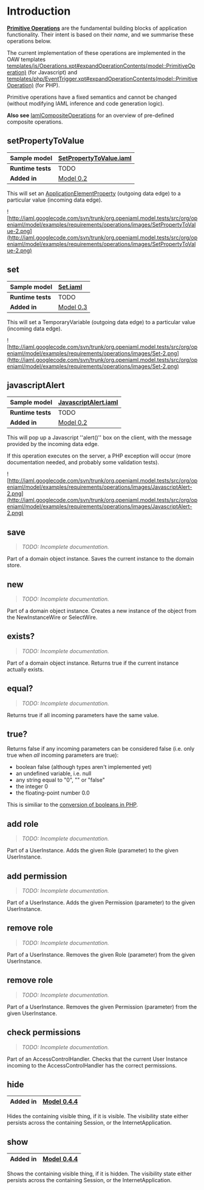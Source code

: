 # Introduction #

**[Primitive Operations](IamlPrimitiveOperations.md)** are the fundamental building blocks of application functionality. Their intent is based on their _name_, and we summarise these operations below.

The current implementation of these operations are implemented in the OAW templates [templates/js/Operations.xpt#expandOperationContents(model::PrimitiveOperation)](http://code.google.com/p/iaml/source/browse/trunk/org.openiaml.model.codegen.oaw/src/template/js/Operations.xpt?r=595#337) (for Javascript) and [templates/php/EventTrigger.xpt#expandOperationContents(model::PrimitiveOperation)](http://code.google.com/p/iaml/source/browse/trunk/org.openiaml.model.codegen.oaw/src/template/php/EventTrigger.xpt?r=595#150) (for PHP).

Primitive operations have a fixed semantics and cannot be changed (without modifying IAML inference and code generation logic).

**Also see** [IamlCompositeOperations](IamlCompositeOperations.md) for an overview of pre-defined composite operations.

## setPropertyToValue ##

| **Sample model** | [SetPropertyToValue.iaml](http://iaml.googlecode.com/svn/trunk/org.openiaml.model.tests/src/org/openiaml/model/examples/requirements/operations/SetPropertyToValue.iaml) |
|:-----------------|:-------------------------------------------------------------------------------------------------------------------------------------------------------------------------|
| **Runtime tests** | TODO                                                                                                                                                                     |
| **Added in**     | [Model 0.2](Model0_2.md)                                                                                                                                                 |

This will set an [ApplicationElementProperty](IamlApplicationElementProperties.md) (outgoing data edge) to a particular value (incoming data edge).

![http://iaml.googlecode.com/svn/trunk/org.openiaml.model.tests/src/org/openiaml/model/examples/requirements/operations/images/SetPropertyToValue-2.png](http://iaml.googlecode.com/svn/trunk/org.openiaml.model.tests/src/org/openiaml/model/examples/requirements/operations/images/SetPropertyToValue-2.png)

## set ##

| **Sample model** | [Set.iaml](http://iaml.googlecode.com/svn/trunk/org.openiaml.model.tests/src/org/openiaml/model/examples/requirements/operations/Set.iaml) |
|:-----------------|:-------------------------------------------------------------------------------------------------------------------------------------------|
| **Runtime tests** | TODO                                                                                                                                       |
| **Added in**     | [Model 0.3](Model0_3.md)                                                                                                                   |

This will set a TemporaryVariable (outgoing data edge) to a particular value (incoming data edge).

![http://iaml.googlecode.com/svn/trunk/org.openiaml.model.tests/src/org/openiaml/model/examples/requirements/operations/images/Set-2.png](http://iaml.googlecode.com/svn/trunk/org.openiaml.model.tests/src/org/openiaml/model/examples/requirements/operations/images/Set-2.png)

## javascriptAlert ##

| **Sample model** | [JavascriptAlert.iaml](http://iaml.googlecode.com/svn/trunk/org.openiaml.model.tests/src/org/openiaml/model/examples/requirements/operations/JavascriptAlert.iaml) |
|:-----------------|:-------------------------------------------------------------------------------------------------------------------------------------------------------------------|
| **Runtime tests** | TODO                                                                                                                                                               |
| **Added in**     | [Model 0.2](Model0_2.md)                                                                                                                                           |

This will pop up a Javascript ''alert()'' box on the client, with the message provided by the incoming data edge.

If this operation executes on the server, a PHP exception will occur (more documentation needed, and probably some validation tests).

![http://iaml.googlecode.com/svn/trunk/org.openiaml.model.tests/src/org/openiaml/model/examples/requirements/operations/images/JavascriptAlert-2.png](http://iaml.googlecode.com/svn/trunk/org.openiaml.model.tests/src/org/openiaml/model/examples/requirements/operations/images/JavascriptAlert-2.png)

## save ##

> _TODO: Incomplete documentation._

Part of a domain object instance. Saves the current instance to the domain store.

## new ##

> _TODO: Incomplete documentation._

Part of a domain object instance. Creates a new instance of the object from the NewInstanceWire or SelectWire.

## exists? ##

> _TODO: Incomplete documentation._

Part of a domain object instance. Returns true if the current instance actually exists.

## equal? ##

> _TODO: Incomplete documentation._

Returns true if all incoming parameters have the same value.

## true? ##

Returns false if any incoming parameters can be considered false (i.e. only true when _all_ incoming parameters are true):

  * boolean false (although types aren't implemented yet)
  * an undefined variable, i.e. null
  * any string equal to "0", "" or "false"
  * the integer 0
  * the floating-point number 0.0

This is similiar to the [conversion of booleans in PHP](http://nz2.php.net/manual/en/language.types.boolean.php).

## add role ##

> _TODO: Incomplete documentation._

Part of a UserInstance. Adds the given Role (parameter) to the given UserInstance.

## add permission ##

> _TODO: Incomplete documentation._

Part of a UserInstance. Adds the given Permission (parameter) to the given UserInstance.

## remove role ##

> _TODO: Incomplete documentation._

Part of a UserInstance. Removes the given Role (parameter) from the given UserInstance.

## remove role ##

> _TODO: Incomplete documentation._

Part of a UserInstance. Removes the given Permission (parameter) from the given UserInstance.

## check permissions ##

> _TODO: Incomplete documentation._

Part of an AccessControlHandler. Checks that the current User Instance incoming to the AccessControlHandler has the correct permissions.

## hide ##

| **Added in** | [Model 0.4.4](http://code.google.com/p/iaml/wiki/Model0_5#Model_0.4.4) |
|:-------------|:-----------------------------------------------------------------------|

Hides the containing visible thing, if it is visible. The visibility state either persists across the containing Session, or the InternetApplication.

## show ##

| **Added in** | [Model 0.4.4](http://code.google.com/p/iaml/wiki/Model0_5#Model_0.4.4) |
|:-------------|:-----------------------------------------------------------------------|

Shows the containing visible thing, if it is hidden. The visibility state either persists across the containing Session, or the InternetApplication.